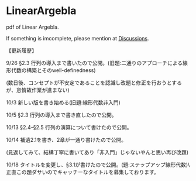 # LinearArgebla
pdf of Linear Argebla.

If something is imcomplete, please mention at [Discussions](https://github.com/EikiMeg/LinearArgebla/discussions).

【更新履歴】

9/26 §2.3 行列の導入まで書いたので公開。(旧題:二通りのアプローチによる線形代数の構築とそのwell-definedness)

(数日後、コンセプトが不安定であることを認識し改題と修正を行おうとするが、怠惰故作業が進まない)

10/3 新しい版を書き始める(旧題:線形代数非入門)

10/5 §2.3 行列の導入まで書き直したので公開。

10/13 §2.4-§2.5 行列の演算について書けたので公開。

10/14 補遺2.1を書き、2章が一通り書けたので公開。

(見返してみて、結構丁寧に書いてあり「非入門」じゃないやんと思い再び改題)

10/18 タイトルを変更し、§3.1が書けたので公開。(題:ステップアップ線形代数)\\
正直この題ダサいのでキャッチーなタイトルを募集しております。
